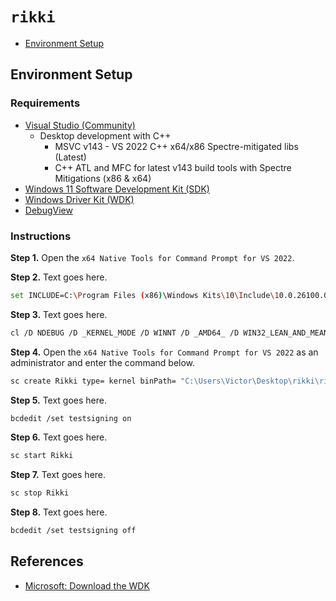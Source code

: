# `rikki`
* [Environment Setup](#environment-setup)

## Environment Setup
### Requirements
* [Visual Studio (Community)](https://visualstudio.microsoft.com/thank-you-downloading-visual-studio/?sku=Community&rel=17)
  * Desktop development with C++
    * MSVC v143 - VS 2022 C++ x64/x86 Spectre-mitigated libs (Latest)
    * C++ ATL and MFC for latest v143 build tools with Spectre Mitigations (x86 & x64)
* [Windows 11 Software Development Kit (SDK)](https://developer.microsoft.com/en-us/windows/downloads/windows-sdk/)
* [Windows Driver Kit (WDK)](https://go.microsoft.com/fwlink/?linkid=2297653)
* [DebugView](https://learn.microsoft.com/en-us/sysinternals/downloads/debugview)

### Instructions
**Step 1.** Open the `x64 Native Tools for Command Prompt for VS 2022`.

**Step 2.** Text goes here.
```bash
set INCLUDE=C:\Program Files (x86)\Windows Kits\10\Include\10.0.26100.0\km;%INCLUDE%
```

**Step 3.** Text goes here.
```bash
cl /D NDEBUG /D _KERNEL_MODE /D WINNT /D _AMD64_ /D WIN32_LEAN_AND_MEAN rikki.c /link /SUBSYSTEM:NATIVE /DRIVER /NODEFAULTLIB /ENTRY:DriverEntry /OUT:rikki.sys /LIBPATH:"C:\Program Files (x86)\Windows Kits\10\Lib\10.0.26100.0\km\x64" ntoskrnl.lib
```

**Step 4.** Open the `x64 Native Tools for Command Prompt for VS 2022` as an administrator and enter the command below.
```bash
sc create Rikki type= kernel binPath= "C:\Users\Victor\Desktop\rikki\rikki.sys"
```

**Step 5.** Text goes here.
```bash
bcdedit /set testsigning on
```

**Step 6.** Text goes here.
```bash
sc start Rikki
```

**Step 7.** Text goes here.
```bash
sc stop Rikki
```

**Step 8.** Text goes here.
```bash
bcdedit /set testsigning off
```

## References
* [Microsoft: Download the WDK](https://learn.microsoft.com/en-us/windows-hardware/drivers/download-the-wdk)